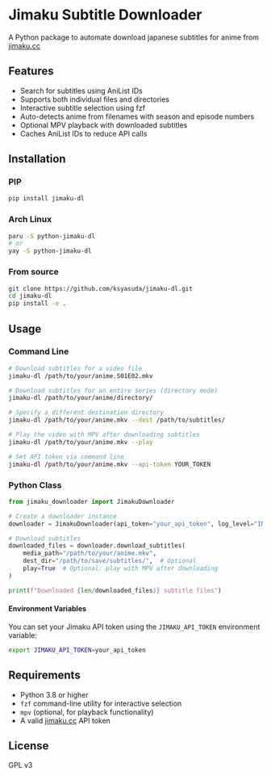 # Jimaku Subtitle Downloader

A Python package to automate download japanese subtitles for anime from [jimaku.cc](https://jimaku.cc/)

## Features

- Search for subtitles using AniList IDs
- Supports both individual files and directories
- Interactive subtitle selection using fzf
- Auto-detects anime from filenames with season and episode numbers
- Optional MPV playback with downloaded subtitles
- Caches AniList IDs to reduce API calls

## Installation

### PIP

```bash
pip install jimaku-dl
```

### Arch Linux

```bash
paru -S python-jimaku-dl
# or
yay -S python-jimaku-dl
```

### From source

```bash
git clone https://github.com/ksyasuda/jimaku-dl.git
cd jimaku-dl
pip install -e .
```

## Usage

### Command Line

```bash
# Download subtitles for a video file
jimaku-dl /path/to/your/anime.S01E02.mkv

# Download subtitles for an entire series (directory mode)
jimaku-dl /path/to/your/anime/directory/

# Specify a different destination directory
jimaku-dl /path/to/your/anime.mkv --dest /path/to/subtitles/

# Play the video with MPV after downloading subtitles
jimaku-dl /path/to/your/anime.mkv --play

# Set API token via command line
jimaku-dl /path/to/your/anime.mkv --api-token YOUR_TOKEN
```

### Python Class

```python
from jimaku_downloader import JimakuDownloader

# Create a downloader instance
downloader = JimakuDownloader(api_token="your_api_token", log_level="INFO")

# Download subtitles
downloaded_files = downloader.download_subtitles(
    media_path="/path/to/your/anime.mkv",
    dest_dir="/path/to/save/subtitles/",  # Optional
    play=True  # Optional: play with MPV after downloading
)

print(f"Downloaded {len/downloaded_files)} subtitle files")
```

#### Environment Variables

You can set your Jimaku API token using the `JIMAKU_API_TOKEN` environment variable:

```bash
export JIMAKU_API_TOKEN=your_api_token
```

## Requirements

- Python 3.8 or higher
- `fzf` command-line utility for interactive selection
- `mpv` (optional, for playback functionality)
- A valid [jimaku.cc](https://jimaku.cc/) API token

## License

GPL v3
